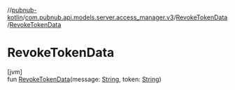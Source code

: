//[pubnub-kotlin](../../../index.md)/[com.pubnub.api.models.server.access_manager.v3](../index.md)/[RevokeTokenData](index.md)/[RevokeTokenData](-revoke-token-data.md)

# RevokeTokenData

[jvm]\
fun [RevokeTokenData](-revoke-token-data.md)(message: [String](https://kotlinlang.org/api/latest/jvm/stdlib/kotlin/-string/index.html), token: [String](https://kotlinlang.org/api/latest/jvm/stdlib/kotlin/-string/index.html))
